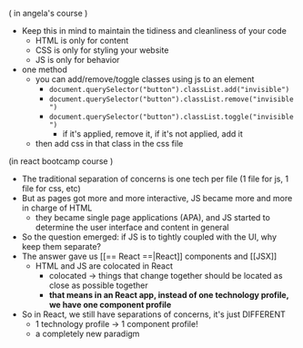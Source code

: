
( in angela's course )
- Keep this in mind to maintain the tidiness and cleanliness of your code
	- HTML is only for content
	- CSS is only for styling your website
	- JS is only for  behavior
- one method
	- you can add/remove/toggle classes using js to an element
		- `document.querySelector("button").classList.add("invisible")`
		- `document.querySelector("button").classList.remove("invisible")`
		- `document.querySelector("button").classList.toggle("invisible")`
			- if it's applied, remove it, if it's not applied, add it
	- then add css in that class in the css file

(in react bootcamp course )
- The traditional separation of concerns is one tech per file (1 file for js, 1 file for css, etc)
- But as pages got more and more interactive, JS became more and more in charge of HTML
	- they became single page applications (APA), and JS started to determine the user interface and content in general
- So the question emerged: if JS is to tightly coupled with the UI, why keep them separate?
- The answer gave us [[== React ==|React]] components and [[JSX]]
	- HTML and JS are colocated in React
		- colocated -> things that change together should be located as close as possible together
		- **that means in an React app, instead of one technology profile, we have one component profile**
- So in React, we still have separations of concerns, it's just DIFFERENT
	- 1 technology profile -> 1 component profile!
	- a completely new paradigm
